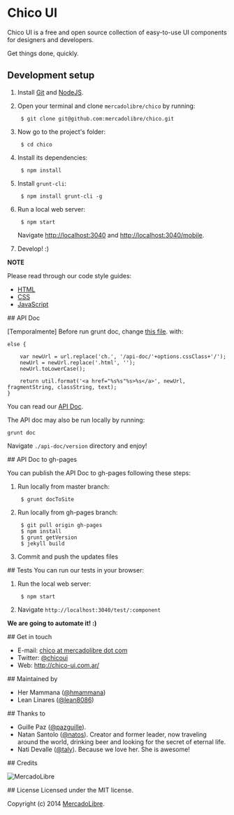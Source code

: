 # Chico UI

Chico UI is a free and open source collection of easy-to-use UI components for designers and developers.

Get things done, quickly.

## Development setup
1. Install [Git](http://git-scm.com/) and [NodeJS](http://nodejs.org/).
2. Open your terminal and clone `mercadolibre/chico` by running:

        $ git clone git@github.com:mercadolibre/chico.git

3. Now go to the project's folder:

        $ cd chico

4. Install its dependencies:

        $ npm install

5. Install `grunt-cli`:

        $ npm install grunt-cli -g

6. Run a local web server:

        $ npm start

    Navigate [http://localhost:3040](http://localhost:3040/) and [http://localhost:3040/mobile](http://localhost:3040/mobile).

7. Develop! :)

**NOTE**

Please read through our code style guides:
- [HTML](https://github.com/mercadolibre/html-style-guide)
- [CSS](https://github.com/mercadolibre/css-style-guide)
- [JavaScript](https://github.com/mercadolibre/javascript-style-guide)

## API Doc

[Temporalmente] Before run grunt doc, change [this file](https://github.com/ibarbieri/chico/blob/master/node_modules/grunt-jsdoc/node_modules/jsdoc/lib/jsdoc/util/templateHelper.js#L199). with:

    else {

        var newUrl = url.replace('ch.', '/api-doc/'+options.cssClass+'/');
        newUrl = newUrl.replace('.html', '');
        newUrl.toLowerCase();

        return util.format('<a href="%s%s"%s>%s</a>', newUrl, fragmentString, classString, text);
    }

You can read our [API Doc](http://chico.mercadolibre.com/).

The API doc may also be run locally by running:

    grunt doc

Navigate `./api-doc/version` directory and enjoy!


## API Doc to gh-pages

You can publish the API Doc to gh-pages following these steps:

1. Run locally from master branch:

		$ grunt docToSite

2. Run locally from gh-pages branch:

		$ git pull origin gh-pages
        $ npm install
        $ grunt getVersion
		$ jekyll build

3. Commit and push the updates files


## Tests
You can run our tests in your browser:

1. Run the local web server:

        $ npm start

2. Navigate `http://localhost:3040/test/:component`

**We are going to automate it! :)**

## Get in touch

- E-mail: [chico at mercadolibre dot com](mailto:chico@mercadolibre.com)
- Twitter: [@chicoui](https://twitter.com/chicoui)
- Web: http://chico-ui.com.ar/

## Maintained by

- Her Mammana ([@hmammana](https://twitter.com/hmammana))
- Lean Linares ([@lean8086](https://twitter.com/lean8086))

## Thanks to

- Guille Paz ([@pazguille](https://twitter.com/pazguille)).
- Natan Santolo ([@natos](https://twitter.com/natos)). Creator and former leader, now traveling around the world, drinking beer and looking for the secret of eternal life.
- Nati Devalle ([@taly](https://twitter.com/taly)). Because we love her. She is awesome!


## Credits

![MercadoLibre](http://static.mlstatic.com/org-img/chico/img/logo-mercadolibre-new.png)

## License
Licensed under the MIT license.

Copyright (c) 2014 [MercadoLibre](http://github.com/mercadolibre).

